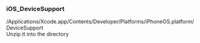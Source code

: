 ### iOS_DeviceSupport
/Applications/Xcode.app/Contents/Developer/Platforms/iPhoneOS.platform/DeviceSupport </br>
Unzip it into the directory
